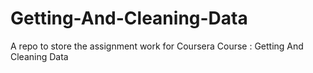 Getting-And-Cleaning-Data
=========================

A repo to store the assignment work for Coursera Course : Getting And Cleaning Data
